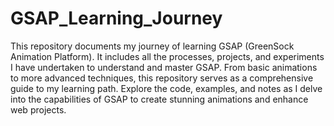# GSAP_Learning_Journey
 This repository documents my journey of learning GSAP (GreenSock Animation Platform). It includes all the processes, projects, and experiments I have undertaken to understand and master GSAP. From basic animations to more advanced techniques, this repository serves as a comprehensive guide to my learning path.  Explore the code, examples, and notes as I delve into the capabilities of GSAP to create stunning animations and enhance web projects.
